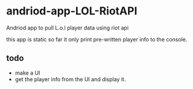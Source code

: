 # andriod-app-LOL-RiotAPI
Andriod app to pull L.o.l player data using riot api

this app is static so far it only print pre-written player info to the console.

## todo
- make a UI
- get the player info from the UI and display it.
